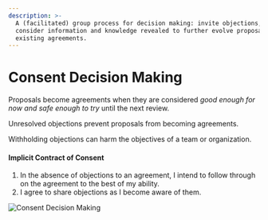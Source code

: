 ```yaml
---
description: >-
  A (facilitated) group process for decision making: invite objections, and
  consider information and knowledge revealed to further evolve proposals or
  existing agreements.
---
```


# Consent Decision Making

Proposals become agreements when they are considered _good enough for now and safe enough to try_ until the next review.

Unresolved objections prevent proposals from becoming agreements.

Withholding objections can harm the objectives of a team or organization.

#### Implicit Contract of Consent <a href="#implicit-contract-of-consent" id="implicit-contract-of-consent"></a>

1. In the absence of objections to an agreement, I intend to follow through on the agreement to the best of my ability.
2. I agree to share objections as I become aware of them.

![Consent Decision Making](https://patterns.sociocracy30.org/img/agreements/consent-decision-making.png)
